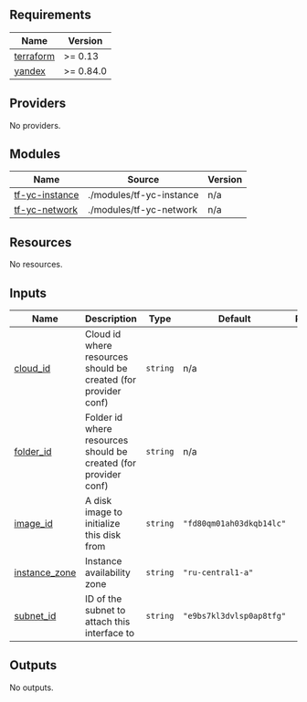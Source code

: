 <!-- BEGIN_TF_DOCS -->
## Requirements

| Name | Version |
|------|---------|
| <a name="requirement_terraform"></a> [terraform](#requirement\_terraform) | >= 0.13 |
| <a name="requirement_yandex"></a> [yandex](#requirement\_yandex) | >= 0.84.0 |

## Providers

No providers.

## Modules

| Name | Source | Version |
|------|--------|---------|
| <a name="module_tf-yc-instance"></a> [tf-yc-instance](#module\_tf-yc-instance) | ./modules/tf-yc-instance | n/a |
| <a name="module_tf-yc-network"></a> [tf-yc-network](#module\_tf-yc-network) | ./modules/tf-yc-network | n/a |

## Resources

No resources.

## Inputs

| Name | Description | Type | Default | Required |
|------|-------------|------|---------|:--------:|
| <a name="input_cloud_id"></a> [cloud\_id](#input\_cloud\_id) | Cloud id where resources should be created (for provider conf) | `string` | n/a | yes |
| <a name="input_folder_id"></a> [folder\_id](#input\_folder\_id) | Folder id where resources should be created (for provider conf) | `string` | n/a | yes |
| <a name="input_image_id"></a> [image\_id](#input\_image\_id) | A disk image to initialize this disk from | `string` | `"fd80qm01ah03dkqb14lc"` | no |
| <a name="input_instance_zone"></a> [instance\_zone](#input\_instance\_zone) | Instance availability zone | `string` | `"ru-central1-a"` | no |
| <a name="input_subnet_id"></a> [subnet\_id](#input\_subnet\_id) | ID of the subnet to attach this interface to | `string` | `"e9bs7kl3dvlsp0ap8tfg"` | no |

## Outputs

No outputs.
<!-- END_TF_DOCS -->
